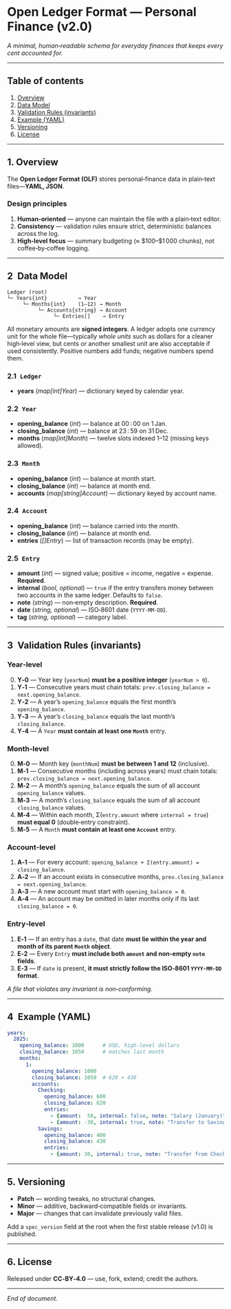 # Open Ledger Format — Personal Finance (v2.0)

*A minimal, human‑readable schema for everyday finances that keeps every cent accounted for.*

---

## Table of contents

1. [Overview](#1-overview)
2. [Data Model](#2-data-model)
3. [Validation Rules (invariants)](#3-validation-rules-invariants)
4. [Example (YAML)](#4-example-yaml)
5. [Versioning](#5-versioning)
6. [License](#6-license)

---

## 1. Overview

The **Open Ledger Format (OLF)** stores personal‑finance data in plain‑text files—**YAML, JSON**.

### Design principles

1. **Human‑oriented** — anyone can maintain the file with a plain‑text editor.
2. **Consistency** — validation rules ensure strict, deterministic balances across the log.
3. **High‑level focus** — summary budgeting (≈ \$100–\$1 000 chunks), not coffee‑by‑coffee logging.

---

## 2 Data Model

```text
Ledger (root)
└─ Years{int}          → Year
     └─ Months{int}    (1–12) → Month
          └─ Accounts{string} → Account
               └─ Entries[]    → Entry
```

All monetary amounts are **signed integers**. A ledger adopts one currency unit for the whole file—typically *whole units* such as dollars for a cleaner high‑level view, but cents or another smallest unit are also acceptable if used consistently. Positive numbers add funds; negative numbers spend them.

### 2.1 `Ledger`

* **years** (*map\[int]Year*) — dictionary keyed by calendar year.

### 2.2 `Year`

* **opening\_balance** (*int*) — balance at 00 : 00 on 1 Jan.
* **closing\_balance** (*int*) — balance at 23 : 59 on 31 Dec.
* **months** (*map\[int]Month*) — twelve slots indexed 1–12 (missing keys allowed).

### 2.3 `Month`

* **opening\_balance** (*int*) — balance at month start.
* **closing\_balance** (*int*) — balance at month end.
* **accounts** (*map\[string]Account*) — dictionary keyed by account name.

### 2.4 `Account`

* **opening\_balance** (*int*) — balance carried into the month.
* **closing\_balance** (*int*) — balance at month end.
* **entries** (*\[]Entry*) — list of transaction records (may be empty).

### 2.5 `Entry`

* **amount** (*int*) — signed value; positive = income, negative = expense. **Required**.
* **internal** (*bool, optional*) — `true` if the entry transfers money between two accounts in the same ledger. Defaults to `false`.
* **note** (*string*) — non‑empty description. **Required**.
* **date** (*string, optional*) — ISO‑8601 date (`YYYY‑MM‑DD`).
* **tag** (*string, optional*) — category label.

---

## 3 Validation Rules (invariants)

### Year‑level

0. **Y‑0** — Year key (`yearNum`) **must be a positive integer** (`yearNum > 0`).
1. **Y‑1** — Consecutive years must chain totals: `prev.closing_balance = next.opening_balance`.
2. **Y‑2** — A year’s `opening_balance` equals the first month’s `opening_balance`.
3. **Y‑3** — A year’s `closing_balance` equals the last month’s `closing_balance`.
4. **Y‑4** — A `Year` **must contain at least one `Month`** entry.

### Month‑level

0. **M‑0** — Month key (`monthNum`) **must be between 1 and 12** (inclusive).
1. **M‑1** — Consecutive months (including across years) must chain totals: `prev.closing_balance = next.opening_balance`.
2. **M‑2** — A month’s `opening_balance` equals the sum of all account `opening_balance` values.
3. **M‑3** — A month’s `closing_balance` equals the sum of all account `closing_balance` values.
4. **M‑4** — Within each month, Σ(`entry.amount` where `internal = true`) **must equal 0** (double‑entry constraint).
5. **M‑5** — A `Month` **must contain at least one `Account`** entry.

### Account‑level

1. **A‑1** — For every account: `opening_balance + Σ(entry.amount) = closing_balance`.
2. **A‑2** — If an account exists in consecutive months, `prev.closing_balance = next.opening_balance`.
3. **A‑3** — A new account must start with `opening_balance = 0`.
4. **A‑4** — An account may be omitted in later months only if its last `closing_balance = 0`.

### Entry‑level

1. **E‑1** — If an entry has a `date`, that date **must lie within the year and month of its parent `Month` object**.
2. **E‑2** — Every `Entry` **must include both `amount` and non‑empty `note` fields**.
3. **E‑3** — If `date` is present, **it must strictly follow the ISO‑8601 `YYYY‑MM‑DD` format**.

*A file that violates any invariant is non‑conforming.*

---

## 4 Example (YAML)

```yaml
years:
  2025:
    opening_balance: 1000      # USD, high‑level dollars
    closing_balance: 1050      # matches last month
    months:
      1:
        opening_balance: 1000
        closing_balance: 1050  # 620 + 430
        accounts:
          Checking:
            opening_balance: 600
            closing_balance: 620
            entries:
              - {amount:  50, internal: false, note: "Salary (January)", date: "2025-01-28", tag: Income}
              - {amount: -30, internal: true, note: "Transfer to Savings", date: "2025-01-30", tag: Transfer}
          Savings:
            opening_balance: 400
            closing_balance: 430
            entries:
              - {amount: 30, internal: true, note: "Transfer from Checking", date: "2025-01-30", tag: Transfer}
```

---

## 5. Versioning

* **Patch** — wording tweaks, no structural changes.
* **Minor** — additive, backward‑compatible fields or invariants.
* **Major** — changes that can invalidate previously valid files.

Add a `spec_version` field at the root when the first stable release (v1.0) is published.

---

## 6. License

Released under **CC‑BY‑4.0** — use, fork, extend; credit the authors.

---

*End of document.*
